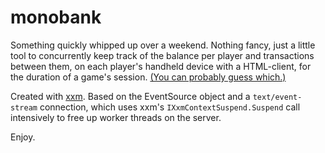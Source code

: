 # monobank

Something quickly whipped up over a weekend.
Nothing fancy, just a little tool to concurrently keep track of the balance per player and transactions between them, on each player's handheld device with a HTML-client, for the duration of a game's session. [(You can probably guess which.)](https://shop.hasbro.com/en-us/product/monopoly-game/7EABAF97-5056-9047-F577-8F4663C79E75)

Created with [xxm](https://github.com/stijnsanders/xxm#xxm). Based on the EventSource object and a `text/event-stream` connection, which uses xxm's `IXxmContextSuspend.Suspend` call intensively to free up worker threads on the server.

Enjoy.